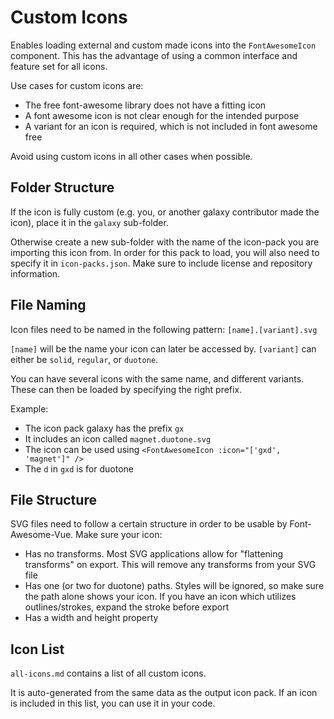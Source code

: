 # Custom Icons

Enables loading external and custom made icons into the `FontAwesomeIcon` component.
This has the advantage of using a common interface and feature set for all icons.

Use cases for custom icons are:

- The free font-awesome library does not have a fitting icon
- A font awesome icon is not clear enough for the intended purpose
- A variant for an icon is required, which is not included in font awesome free

Avoid using custom icons in all other cases when possible.

## Folder Structure

If the icon is fully custom (e.g. you, or another galaxy contributor made the icon), place it in the `galaxy` sub-folder.

Otherwise create a new sub-folder with the name of the icon-pack you are importing this icon from.
In order for this pack to load, you will also need to specify it in `icon-packs.json`.
Make sure to include license and repository information.

## File Naming

Icon files need to be named in the following pattern: `[name].[variant].svg`

`[name]` will be the name your icon can later be accessed by.
`[variant]` can either be `solid`, `regular`, or `duotone`.

You can have several icons with the same name, and different variants.
These can then be loaded by specifying the right prefix.

Example:

- The icon pack galaxy has the prefix `gx`
- It includes an icon called `magnet.duotone.svg`
- The icon can be used using `<FontAwesomeIcon :icon="['gxd', 'magnet']" />`
- The `d` in `gxd` is for duotone

## File Structure

SVG files need to follow a certain structure in order to be usable by Font-Awesome-Vue.
Make sure your icon:

- Has no transforms. Most SVG applications allow for "flattening transforms" on export. This will remove any transforms from your SVG file
- Has one (or two for duotone) paths. Styles will be ignored, so make sure the path alone shows your icon. If you have an icon which utilizes outlines/strokes, expand the stroke before export
- Has a width and height property

## Icon List

`all-icons.md` contains a list of all custom icons.

It is auto-generated from the same data as the output icon pack.
If an icon is included in this list, you can use it in your code.
